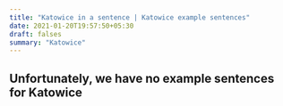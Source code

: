 ```yaml
---
title: "Katowice in a sentence | Katowice example sentences"
date: 2021-01-20T19:57:50+05:30
draft: falses
summary: "Katowice"
---
```

## Unfortunately, we have no example sentences for Katowice                 
